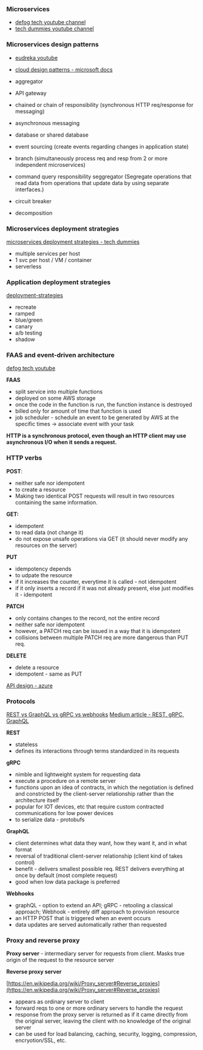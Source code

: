### Microservices

- [defog tech youtube channel](https://www.youtube.com/playlist?list=PLhfHPmPYPPRk5WxsLhQIOEznHEeFJAoVM)
- [tech dummies youtube channel](https://www.youtube.com/playlist?list=PLkQkbY7JNJuDqCFncFdTzGm6cRYCF-kZO)


### Microservices design patterns

- [eudreka youtube](https://www.youtube.com/watch?v=xuH81XGWeGQ&ab_channel=edureka%21)
- [cloud design patterns - microsoft docs](https://docs.microsoft.com/en-us/azure/architecture/patterns/)


- aggregator
- API gateway
- chained or chain of responsibility (synchronous HTTP req/response for messaging)
- asynchronous messaging
- database or shared database
- event sourcing (create events regarding changes in application state)
- branch (simultaneously process req and resp from 2 or more independent microservices)
- command query responsibility seggregator (Segregate operations that read data from operations that update data by using separate interfaces.)
- circuit breaker
- decomposition

### Microservices deployment strategies
[microservices deployment strategies - tech dummies](https://www.youtube.com/watch?v=XJS_GwcLfHc&list=PLkQkbY7JNJuDqCFncFdTzGm6cRYCF-kZO&index=10&ab_channel=TechDummies)
- multiple services per host
- 1 svc per host / VM / container
- serverless

### Application deployment strategies
[deployment-strategies](https://thenewstack.io/deployment-strategies/)
- recreate
- ramped
- blue/green
- canary
- a/b testing
- shadow

### FAAS and event-driven architecture
[defog tech youtube](https://www.youtube.com/watch?v=h-vD_hycQjk&ab_channel=DefogTech)

**FAAS**
- split service into multiple functions
- deployed on some AWS storage
- once the code in the function is run, the function instance is destroyed
- billed only for amount of time that function is used
- job scheduler - schedule an event to be generated by AWS  at the specific times → associate event with your task


**HTTP is a synchronous protocol, even though an HTTP client may use asynchronous I/O when it sends a request.**


### HTTP verbs

**POST**: 
- neither safe nor idempotent
- to create a resource
- Making two identical POST requests will result in two resources containing the same information.

**GET:**
- idempotent
- to read data (not change it)
- do not expose unsafe operations via GET (it should never modify any resources on the server)

**PUT**
- idempotency depends
- to udpate the resource
- if it increases the counter, everytime it is called - not idempotent
- if it only inserts a record if it was not already present, else just modifies it - idempotent

**PATCH**
- only contains changes to the record, not the entire record
- neither safe nor idempotent
- however, a PATCH req can be issued in a way that it is idempotent
- collisions between multiple PATCH req are more dangerous than PUT req.

**DELETE**
- delete a resource
- idempotent - same as PUT


[API design - azure](https://docs.microsoft.com/en-us/azure/architecture/microservices/design/api-design)


### Protocols
[REST vs GraphQL vs gRPC vs webhooks](https://nordicapis.com/when-to-use-what-rest-graphql-webhooks-grpc/)
[Medium article - REST, gRPC, GraphQL](https://medium.com/@saboteurkid/apis-solution-debate-rest-vs-grpc-vs-graphql-d9c25e44d6)

**REST**

- stateless
- defines its interactions through terms standardized in its requests

**gRPC**

- nimble and lightweight system for requesting data
- execute a procedure on a remote server
- functions upon an idea of contracts, in which the negotiation is defined and constricted by the client-server relationship rather than the architecture itself
- popular for IOT devices, etc that require custom contracted communications for low power devices
- to serialize data - protobufs

**GraphQL**

- client determines what data they want, how they want it, and in what format
- reversal of traditional client-server relationship (client kind of takes control)
- benefit - delivers smallest possible req. REST delivers everything at once by default (most complete request)
- good when low data package is preferred

**Webhooks**

- graphQL - option to extend an API; gRPC - retooling a classical approach; Webhook - entirely diff approach to provision resource
- an HTTP POST that is triggered when an event occurs
- data updates are served automatically rather than requested


### Proxy and reverse proxy

**Proxy server** - intermediary server for requests from client. Masks true origin of the request to the resource server

**Reverse proxy server** 

[https://en.wikipedia.org/wiki/Proxy_server#Reverse_proxies](https://en.wikipedia.org/wiki/Proxy_server#Reverse_proxies)

- appears as ordinary server to client
- forward reqs to one or more ordinary servers to handle the request
- response from the proxy server is returned as if it came directly from the original server, leaving the client with no knowledge of the original server
- can be used for load balancing, caching, security, logging, compression, encryotion/SSL, etc.

